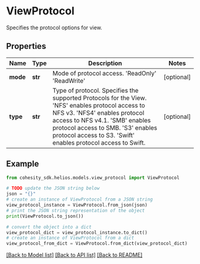 # ViewProtocol

Specifies the protocol options for view.

## Properties

Name | Type | Description | Notes
------------ | ------------- | ------------- | -------------
**mode** | **str** | Mode of protocol access.   &#39;ReadOnly&#39;   &#39;ReadWrite&#39; | [optional] 
**type** | **str** | Type of protocol. Specifies the supported Protocols for the View.   &#39;NFS&#39; enables protocol access to NFS v3.   &#39;NFS4&#39; enables protocol access to NFS v4.1.   &#39;SMB&#39; enables protocol access to SMB.   &#39;S3&#39; enables protocol access to S3.   &#39;Swift&#39; enables protocol access to Swift. | [optional] 

## Example

```python
from cohesity_sdk.helios.models.view_protocol import ViewProtocol

# TODO update the JSON string below
json = "{}"
# create an instance of ViewProtocol from a JSON string
view_protocol_instance = ViewProtocol.from_json(json)
# print the JSON string representation of the object
print(ViewProtocol.to_json())

# convert the object into a dict
view_protocol_dict = view_protocol_instance.to_dict()
# create an instance of ViewProtocol from a dict
view_protocol_from_dict = ViewProtocol.from_dict(view_protocol_dict)
```
[[Back to Model list]](../README.md#documentation-for-models) [[Back to API list]](../README.md#documentation-for-api-endpoints) [[Back to README]](../README.md)


